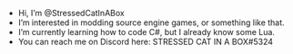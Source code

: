 - Hi, I’m @StressedCatInABox
- I’m interested in modding source engine games, or something like that.
- I’m currently learning how to code C#, but I already know some Lua.
- You can reach me on Discord here: STRESSED CAT IN A BOX#5324

<!---
StressedCatInABox/StressedCatInABox is a ✨ special ✨ repository because its `README.md` (this file) appears on your GitHub profile.
You can click the Preview link to take a look at your changes.
--->
